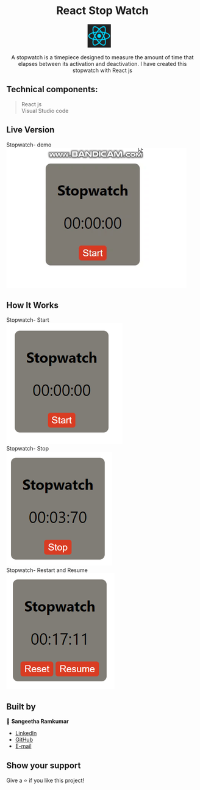 <h1 align="center"> React Stop Watch</h1>
<p align="center">
  <img width="61" alt="react" src="https://github.com/Sangi19/instagram-react-clone/blob/main/Images/React.png"> &emsp;
</p>
   
<p align="center">
      A stopwatch is a timepiece designed to measure the amount of time that elapses between its activation and deactivation. 
      I have created this stopwatch with React js <br>
</p>
   
## Technical components:
> React js  <br>
> Visual Studio code

## Live Version
Stopwatch- demo  <br>
![Stopwatch](https://github.com/Sangi19/stopwatch/blob/main/images/stopwatch%20demo%20gif.gif)   <br>

## How It Works
Stopwatch- Start  <br>
![Stopwatch](https://github.com/Sangi19/stopwatch/blob/main/images/start.PNG) <br>
Stopwatch- Stop  <br>
![Stopwatch](https://github.com/Sangi19/stopwatch/blob/main/images/stop.PNG) <br>
Stopwatch- Restart and Resume  <br>
![Stopwatch](https://github.com/Sangi19/stopwatch/blob/main/images/Reset%20and%20resume.PNG) <br>
 
 ## Built by

👤 **Sangeetha Ramkumar**

- [LinkedIn](https://www.linkedin.com/in/sangeetharamkumar)
- [GitHub](https://github.com/Sangi19)
- [E-mail](sangiammu1020@gmail.com)

<!-- ACKNOWLEDGEMENTS -->

## Show your support

Give a ⭐️ if you like this project!

